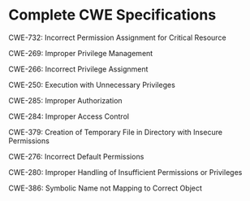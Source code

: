 

# Complete CWE Specifications

CWE-732: Incorrect Permission Assignment for Critical Resource

CWE-269: Improper Privilege Management

CWE-266: Incorrect Privilege Assignment

CWE-250: Execution with Unnecessary Privileges

CWE-285: Improper Authorization

CWE-284: Improper Access Control

CWE-379: Creation of Temporary File in Directory with Insecure Permissions

CWE-276: Incorrect Default Permissions

CWE-280: Improper Handling of Insufficient Permissions or Privileges 

CWE-386: Symbolic Name not Mapping to Correct Object